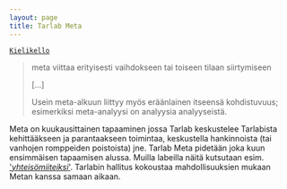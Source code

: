 ```yaml
---
layout: page
title: Tarlab Meta
---
```


[`Kielikello`](https://www.kielikello.fi/-/metasoppaa)
> meta viittaa erityisesti vaihdokseen tai toiseen tilaan siirtymiseen
>
>  [...]
>  
> Usein meta-alkuun liittyy myös eräänlainen itseensä kohdistuvuus; esimerkiksi meta-analyysi on analyysia analyyseistä.

Meta on kuukausittainen tapaaminen jossa Tarlab keskustelee Tarlabista kehittääkseen ja parantaakseen toimintaa, 
keskustella hankinnoista (tai vanhojen romppeiden poistoista) jne. 
Tarlab Meta pidetään joka kuun ensimmäisen tapaamisen alussa. Muilla labeilla näitä kutsutaan esim.
['*yhteisömiiteiksi*'](https://wiki.tampere.hacklab.fi/jasenen_ohje#yhteisoemiitit).
Tarlabin hallitus kokoustaa mahdollisuuksien mukaan Metan kanssa samaan aikaan.

